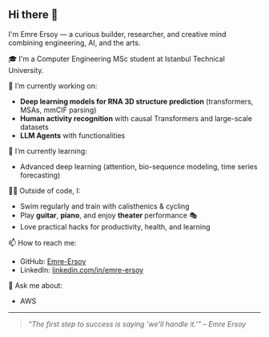 ## Hi there 👋

I'm Emre Ersoy — a curious builder, researcher, and creative mind combining engineering, AI, and the arts.

🎓 I'm a Computer Engineering MSc student at Istanbul Technical University.  

🔭 I’m currently working on:
- **Deep learning models for RNA 3D structure prediction** (transformers, MSAs, mmCIF parsing)
- **Human activity recognition** with causal Transformers and large-scale datasets
- **LLM Agents** with functionalities

🌱 I’m currently learning:
- Advanced deep learning (attention, bio-sequence modeling, time series forecasting)

🏋️‍♂️ Outside of code, I:
- Swim regularly and train with calisthenics & cycling
- Play **guitar**, **piano**, and enjoy **theater** performance 🎭
- Love practical hacks for productivity, health, and learning

📫 How to reach me:
- GitHub: [Emre-Ersoy](https://github.com/Emre-Ersoy)
- LinkedIn: [linkedin.com/in/emre-ersoy](https://www.linkedin.com/in/devops-emre-ersoy/)

💬 Ask me about:
- AWS

---

> _“The first step to success is saying 'we'll handle it.'” – Emre Ersoy_
